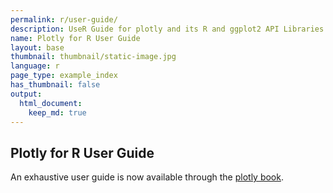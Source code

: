 ```yaml
---
permalink: r/user-guide/
description: UseR Guide for plotly and its R and ggplot2 API Libraries.
name: Plotly for R User Guide
layout: base
thumbnail: thumbnail/static-image.jpg
language: r
page_type: example_index
has_thumbnail: false
output: 
  html_document:
    keep_md: true
---
```


## Plotly for R User Guide

An exhaustive user guide is now available through the [plotly book](https://cpsievert.github.io/plotly_book/). 

